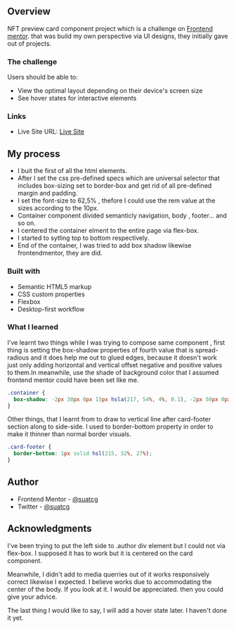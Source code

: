 ## Overview

NFT preview card component project which is a challenge on [Frontend mentor](https://www.frontendmentor.io/challenges/nft-preview-card-component-SbdUL_w0U).
that was build my own perspective via UI designs, they initially gave out of projects.

### The challenge

Users should be able to:

- View the optimal layout depending on their device's screen size
- See hover states for interactive elements

### Links
- Live Site URL: [Live Site](https://suatcg-nftcard.netlify.app/)

## My process

- I buit the first of all the html elements.
- After I set the css pre-defined specs which are universal selector that includes box-sizing set to border-box and get rid of all pre-defined margin and padding.
- I set the font-size to 62,5% , thefore I could use the rem value at the sizes according to the 10px.
- Container component divided semanticly
  navigation, body , footer... and so on.
- I centered the container elment to the entire page via flex-box.
- I started to sytling top to bottom respectively.
- End of the container, I was tried to add box shadow likewise frontendmentor, they are did.

### Built with

- Semantic HTML5 markup
- CSS custom properties
- Flexbox
- Desktop-first workflow

### What I learned

I've learnt two things while I was trying to
compose same component , first thing is setting the box-shadow properties of fourth value that is spread-radious and it does help me out to glued edges, because it doesn't work just only adding horizontal and vertical offset negative and positive values to them.In meanwhile, use the shade of background color that I assumed frontend mentor could have been set like me.

```css
.container {
  box-shadow: -2px 30px 0px 15px hsla(217, 54%, 4%, 0.1), -2px 50px 0px 25px hsl(217, 54%, 12%, 0.9);
}
```

Other things, that I learnt from to draw to vertical line after card-footer section along to side-side. I used to border-bottom property in order to make it thinner than normal border visuals.

```css
.card-footer {
  border-bottom: 1px solid hsl(215, 32%, 27%);
}
```

## Author

- Frontend Mentor - [@suatcg](https://www.frontendmentor.io/profile/suatcg)
- Twitter - [@suatcg](https://twitter.com/suatcg)

## Acknowledgments

I've been trying to put the left side to .author div element but I could not via flex-box. I supposed it has to work but it is centered on the card component.

Meanwhile, I didn't add to media querries out of it works responsively correct likewise I expected. I believe works due to accommodating the center of the body. If you look at it. I would be appreciated. then you could give your advice.

The last thing I would like to say, I will add a hover state later. I haven't done it yet.

